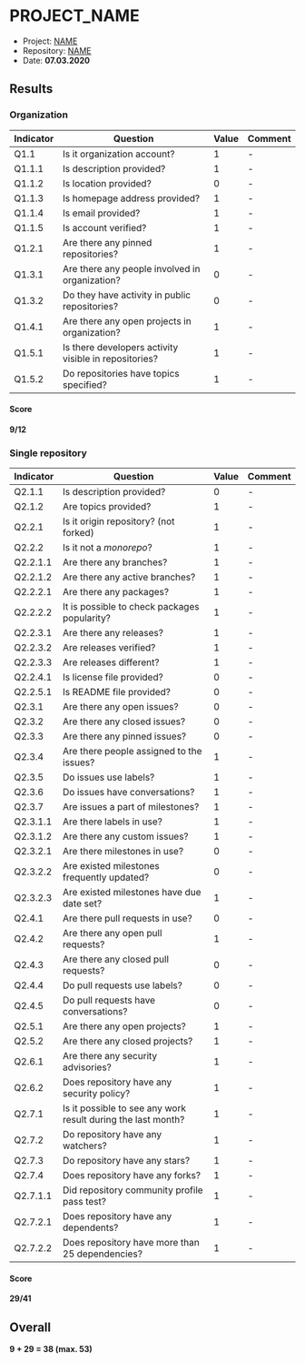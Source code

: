 # PROJECT_NAME
* Project: [NAME](https://github.com/CryptoDevTV)
* Repository: [NAME](https://github.com/CryptoDevTV/CDAF)
* Date: **07.03.2020**

## Results

### Organization

Indicator | Question 												| Value | Comment 
--------- | ----------------------------							| ----- | -------
Q1.1      | Is it organization account? 							| 1     | - 
Q1.1.1    | Is description provided?								| 1     | - 
Q1.1.2    | Is location provided?		 							| 0     | - 
Q1.1.3    | Is homepage address provided?							| 1     | - 
Q1.1.4    | Is email provided?										| 1     | - 
Q1.1.5    | Is account verified?									| 1     | - 
Q1.2.1    | Are there any pinned repositories?  					| 1     | - 
Q1.3.1    | Are there any people involved in organization?  		| 0     | -
Q1.3.2    | Do they have activity in public repositories?			| 0     | - 
Q1.4.1    | Are there any open projects in organization?			| 1     | - 
Q1.5.1    | Is there developers activity visible in repositories?   | 1     | - 
Q1.5.2    | Do repositories have topics specified?					| 1     | - 

#### Score

**9/12**

### Single repository

Indicator | Question 													 | Value | Comment 
--------- | ----------------------------								 | ----- | -------
Q2.1.1    | Is description provided?									 | 0     | - 
Q2.1.2    | Are topics provided?										 | 1     | - 
Q2.2.1    | Is it origin repository? (not forked)						 | 1     | - 
Q2.2.2    | Is it not a *monorepo*?										 | 1     | - 
Q2.2.1.1  | Are there any branches?										 | 1     | -
Q2.2.1.2  | Are there any active branches?								 | 1     | -
Q2.2.2.1  | Are there any packages?										 | 1     | -
Q2.2.2.2  | It is possible to check packages popularity?				 | 1     | -
Q2.2.3.1  | Are there any releases?										 | 1     | -
Q2.2.3.2  | Are releases verified?										 | 1     | -
Q2.2.3.3  | Are releases different?										 | 1     | -
Q2.2.4.1  | Is license file provided?									 | 0     | -
Q2.2.5.1  | Is README file provided?									 | 0     | -
Q2.3.1    | Are there any open issues?									 | 0     | - 
Q2.3.2    | Are there any closed issues?								 | 0     | - 
Q2.3.3    | Are there any pinned issues?								 | 0     | - 
Q2.3.4    | Are there people assigned to the issues?					 | 1     | - 
Q2.3.5    | Do issues use labels?										 | 1     | - 
Q2.3.6    | Do issues have conversations?								 | 1     | - 
Q2.3.7    | Are issues a part of milestones?							 | 1     | - 
Q2.3.1.1  | Are there labels in use?									 | 1     | -
Q2.3.1.2  | Are there any custom issues?								 | 1     | -
Q2.3.2.1  | Are there milestones in use?								 | 0     | -
Q2.3.2.2  | Are existed milestones frequently updated?					 | 0     | -
Q2.3.2.3  | Are existed milestones have due date set?					 | 1     | -
Q2.4.1    | Are there pull requests in use?								 | 0     | - 
Q2.4.2    | Are there any open pull requests?							 | 1     | - 
Q2.4.3    | Are there any closed pull requests?							 | 0     | - 
Q2.4.4    | Do pull requests use labels?								 | 0     | - 
Q2.4.5    | Do pull requests have conversations?						 | 0     | - 
Q2.5.1    | Are there any open projects?								 | 1     | - 
Q2.5.2    | Are there any closed projects?								 | 1     | - 
Q2.6.1    | Are there any security advisories?							 | 1     | - 
Q2.6.2    | Does repository have any security policy?					 | 1     | - 
Q2.7.1    | Is it possible to see any work result during the last month? | 1     | - 
Q2.7.2    | Do repository have any watchers?							 | 1     | - 
Q2.7.3    | Do repository have any stars?								 | 1     | - 
Q2.7.4    | Does repository have any forks?								 | 1     | - 
Q2.7.1.1  | Did repository community profile pass test?					 | 1     | -
Q2.7.2.1  | Does repository have any dependents?						 | 1     | -
Q2.7.2.2  | Does repository have more than 25 dependencies?				 | 1     | -

#### Score

**29/41**
 
## Overall

**9 + 29 = 38 (max. 53)**